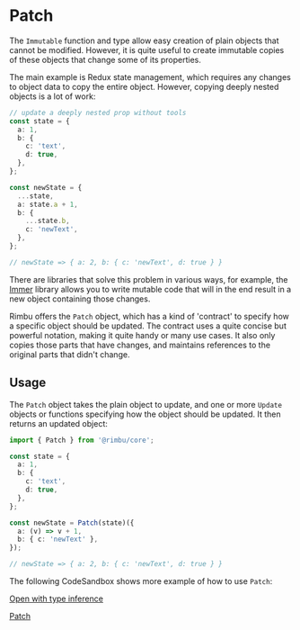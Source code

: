 # Patch

The `Immutable` function and type allow easy creation of plain objects that cannot be modified. However, it is quite useful to create immutable copies of these objects that change some of its properties.

The main example is Redux state management, which requires any changes to object data to copy the entire object. However, copying deeply nested objects is a lot of work:

```ts
// update a deeply nested prop without tools
const state = {
  a: 1,
  b: {
    c: 'text',
    d: true,
  },
};

const newState = {
  ...state,
  a: state.a + 1,
  b: {
    ...state.b,
    c: 'newText',
  },
};

// newState => { a: 2, b: { c: 'newText', d: true } }
```

There are libraries that solve this problem in various ways, for example, the [Immer](https://github.com/immerjs/immer) library allows you to write mutable code that will in the end result in a new object containing those changes.

Rimbu offers the `Patch` object, which has a kind of 'contract' to specify how a specific object should be updated. The contract uses a quite concise but powerful notation, making it quite handy or many use cases. It also only copies those parts that have changes, and maintains references to the original parts that didn't change.

## Usage

The `Patch` object takes the plain object to update, and one or more `Update` objects or functions specifying how the object should be updated. It then returns an updated object:

```ts
import { Patch } from '@rimbu/core';

const state = {
  a: 1,
  b: {
    c: 'text',
    d: true,
  },
};

const newState = Patch(state)({
  a: (v) => v + 1,
  b: { c: 'newText' },
});

// newState => { a: 2, b: { c: 'newText', d: true } }
```

The following CodeSandbox shows more example of how to use `Patch`:

[Open with type inference](https://codesandbox.io/s/rimbu-sandbox-d4tbk?previewwindow=console&view=split&editorsize=65&moduleview=1&module=/src/deep/patch.ts ':target blank :class=btn')

[Patch](https://codesandbox.io/embed/rimbu-sandbox-d4tbk?previewwindow=console&view=split&editorsize=65&codemirror=1&moduleview=1&module=/src/deep/patch.ts ':include :type=iframe width=100% height=450px')
